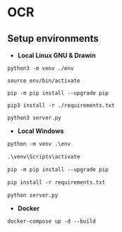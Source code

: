 # __OCR__

## __Setup environments__

- __Local Linux GNU & Drawin__

```shell
python3 -m venv ./env

source env/bin/activate

pip -m pip install --upgrade pip

pip3 install -r ./requirements.txt

python3 server.py
```

- __Local Windows__

```ps
python -m venv .\env

.\venv\Scripts\activate

pip -m pip install --upgrade pip

pip install -r requirements.txt

python server.py
```

- __Docker__

```shell
docker-compose up -d --build
```